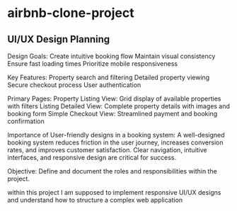# airbnb-clone-project
## UI/UX Design Planning

Design Goals:
Create intuitive booking flow
Maintain visual consistency
Ensure fast loading times
Prioritize mobile responsiveness

Key Features:
Property search and filtering
Detailed property viewing
Secure checkout process
User authentication

Primary Pages:
Property Listing View: Grid display of available properties with filters
Listing Detailed View: Complete property details with images and booking form
Simple Checkout View: Streamlined payment and booking confirmation

Importance of User-friendly designs in a booking system:
A well-designed booking system reduces friction in the user journey, increases conversion rates, and improves customer satisfaction. Clear navigation, intuitive interfaces, and responsive design are critical for success.


Objective: Define and document the roles and responsibilities within the project.

  within this project I am supposed to implement responsive UI/UX designs and understand how to structure a complex web application

